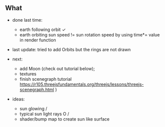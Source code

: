 What
------
* done last time:
    * earth following orbit ✓
    * earth orbiting sun speed != sun rotation speed by using time*= value in render function

* last update: tried to add Orbits but the rings are not drawn
* next:
    * add Moon (check out tutorial below);
    * textures
    * finish scenegraph tutorial https://r105.threejsfundamentals.org/threejs/lessons/threejs-scenegraph.html ) 
* ideas:
    * sun glowing              /
    * typical sun light rays  O
                             /
    * shader/bump map to create sun like surface 
                             
